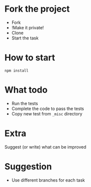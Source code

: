 # Fork the project
- Fork
- !Make it private!
- Clone
- Start the task

# How to start
`npm install`

# What todo
- Run the tests
- Complete the code to pass the tests
- Copy new test from `_misc` directory

# Extra
Suggest (or write) what can be improved

# Suggestion
- Use different branches for each task
